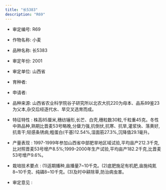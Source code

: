 ```yaml
---
title: "长5383"
description: "R69"
---
```

* 审定编号:  R69

*  作物名称:  小麦

*  品种名称:  长5383

*  审定年份:  2001

*  审定单位:  山西省

* 育种者:  

*  申请者:  

*  品种来源:  山西省农业科学院谷子研究所以北农大抗220为母本、品系89鉴23为父本,杂交后经逐代水、旱交叉选育而成。

*  特征特性 : 
株高85厘米,穗纺锤形,长芒、白壳,穗粒数30粒,千粒重45克。冬性中熟品种,熟期比晋麦53号略晚,分蘖力强,抗倒伏,抗寒、抗旱,灌浆快、落黄好,抗青干;轻感条锈病;粗蛋白(干基)12.54%,湿面筋27.3%,沉降值29.1毫升。
 
*  产量表现 : 
1997-1999年参加山西省中部肥旱地区域试验,平均亩产212.3千克,比对照晋麦53号增产8.5%;1999-2000年生产试验,平均亩产182.2千克,比晋麦53号增产9.6%。

*  栽培技术要点 : 
(1)适期播种,亩播量7~10千克。(2)底肥施足有机肥,亩施纯氮8~10千克、纯磷8~10千克。(3)及时中耕除草,防治病虫害。

*  审定意见 : 

